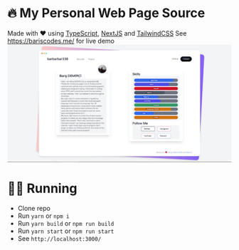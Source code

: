 # 🔥 My Personal Web Page Source

Made with ❤ using [TypeScript](https://www.typescriptlang.org/), [NextJS](https://nextjs.org/) and [TailwindCSS](https://tailwindcss.com/)
See https://bariscodes.me/ for live demo
![preview](assets/preview.png)

# 🏃‍♀️ Running

- Clone repo
- Run `yarn` or `npm i`
- Run `yarn build` or `npm run build`
- Run `yarn start` or `npm run start`
- See `http://localhost:3000/`
